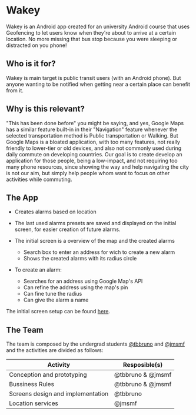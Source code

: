 # Wakey
Wakey is an Android app created for an university Android course that uses Geofencing to let users know when they're about to arrive at a certain location. No more missing that bus stop because you were sleeping or distracted on you phone!

## Who is it for?
<!-- Quem vai usar e por que vai usar? -->
Wakey is main target is public transit users (with an Android phone). But anyone wanting to be notified when getting near a certain place can benefit from it.

## Why is this relevant?
<!-- Justificativa & concorrentes -->
"This has been done before" you might be saying, and yes, Google Maps has a similar feature built-in in their "Navigation" feature whenever the selected transportation method is Public transportation or Walking. But Google Maps is a bloated application, with too many features, not really friendly to lower-tier or old devices, and also not commonly used during daily commute on developing countries. Our goal is to create develop an application for those people, being a low-impact, and not requiring too many phone resources, since showing the way and help navigating the city is not our aim, but simply help people whom want to focus on other activities while commuting. 

## The App
<!-- Descrever features, telas e fluxo -->
- Creates alarms based on location
- The last used alarms presets are saved and displayed on the initial screen, for easier creation of future alarms.


- The initial screen is a overview of the map and the created alarms
  - Search box to enter an address for wich to create a new alarm
  - Shows the created alarms with its radius circle
  
- To create an alarm:
  - Searches for an address using Google Map's API
  - Can refine the address using the map's pin
  - Can fine tune the radius
  - Can give the alarm a name
  
  
The initial screen setup can be found [here](https://drive.google.com/open?id=1b0wnnucXItotYLRs1FfaldNsWLoAPXp_).


## The Team
<!-- Como vai ser a divisão do trabalho? -->
The team is composed by the undergrad students [@tbbruno](http://github.com/tbbruno) and [@jmsmf](http://github.com/jmsmf) and the activities are divided as follows:

| Activity | Resposible(s) |
| --- | --- |
| Conception and prototyping | @tbbruno & @jmsmf|
| Bussiness Rules | @tbbruno & @jmsmf |
|  Screens design and implementation | @tbbruno |
| Location services | @jmsmf |
